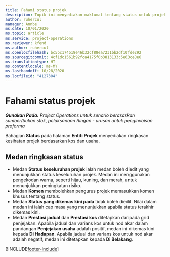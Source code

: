 ```yaml
---
title: Fahami status projek
description: Topik ini menyediakan maklumat tentang status untuk projek yang ditugaskan dalam Dynamics 365 Project Operations.
author: ruhercul
manager: Annbe
ms.date: 10/01/2020
ms.topic: article
ms.service: project-operations
ms.reviewer: kfend
ms.author: ruhercul
ms.openlocfilehash: bc5bc174518e46b32cf88ea7231bb2df10fde292
ms.sourcegitcommit: 4cf1dc1561b92fca4175f0b3813133c5e63ce8e6
ms.translationtype: HT
ms.contentlocale: ms-MY
ms.lasthandoff: 10/28/2020
ms.locfileid: "4127304"
---
```

# <a name="understand-project-status"></a>Fahami status projek

_**Gunakan Pada:** Project Operations untuk senario berasaskan sumber/bukan stok, pelaksanaan Ringan - urusan untuk penginvoisan proforma_


Bahagian **Status** pada halaman **Entiti Projek** menyediakan ringkasan kesihatan projek berdasarkan kos dan usaha.


## <a name="status-summary-fields"></a>Medan ringkasan status

- Medan **Status keseluruhan projek** ialah medan boleh diedit yang menunjukkan status keseluruhan projek. Medan ini menggunakan pengekodan warna, seperti hijau, kuning, dan merah, untuk menunjukkan peningkatan risiko. 
- Medan **Komen** membolehkan pengurus projek memasukkan komen khusus tentang status. 
- Medan **Status yang dikemas kini pada** tidak boleh diedit. Nilai dalam medan ini ialah cap masa yang menunjukkan apabila status terakhir dikemas kini.
- Medan **Prestasi jadual** dan **Prestasi kos** ditetapkan daripada grid penjejakan. Apabila jadual dan varians kos untuk nod akar dalam pandangan **Penjejakan usaha** adalah positif, medan ini dikemas kini kepada **Di Hadapan**. Apabila jadual dan varians kos untuk nod akar adalah negatif, medan ini ditetapkan kepada **Di Belakang**.


[!INCLUDE[footer-include](../includes/footer-banner.md)]